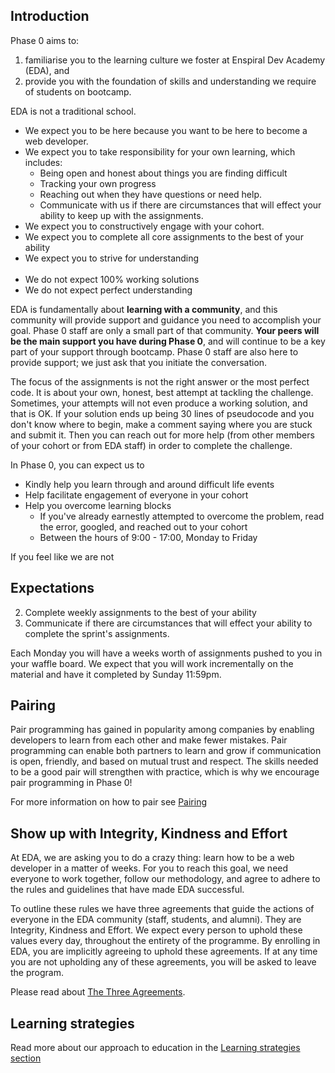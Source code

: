 ## Introduction

Phase 0 aims to:
1. familiarise you to the learning culture we foster at Enspiral Dev Academy (EDA), and
2. provide you with the foundation of skills and understanding we require of students on bootcamp. 

EDA is not a traditional school. 
- We expect you to be here because you want to be here to become a web developer. 
- We expect you to take responsibility for your own learning, which includes:
  - Being open and honest about things you are finding difficult
  - Tracking your own progress
  - Reaching out when they have questions or need help. 
  - Communicate with us if there are circumstances that will effect your ability to keep up with the assignments.
- We expect you to constructively engage with your cohort.
- We expect you to complete all core assignments to the best of your ability
- We expect you to strive for understanding
<br><br>
- We do not expect 100% working solutions
- We do not expect perfect understanding

EDA is fundamentally about **learning with a community**, and this community will provide support and guidance you need to accomplish your goal. Phase 0 staff are only a small part of that community. **Your peers will be the main support you have during Phase 0**, and will continue to be a key part of your support through bootcamp. Phase 0 staff are also here to provide support; we just ask that you initiate the conversation.

The focus of the assignments is not the right answer or the most perfect code. It is about your own, honest, best attempt at tackling the challenge. Sometimes, your attempts will not even produce a working solution, and that is OK. If your solution ends up being 30 lines of pseudocode and you don't know where to begin, make a comment saying where you are stuck and submit it. Then you can reach out for more help (from other members of your cohort or from EDA staff) in order to complete the challenge.

In Phase 0, you can expect us to 
- Kindly help you learn through and around difficult life events
- Help facilitate engagement of everyone in your cohort
- Help you overcome learning blocks
  - If you've already earnestly attempted to overcome the problem, read the error, googled, and reached out to your cohort
  - Between the hours of 9:00 - 17:00, Monday to Friday

If you feel like we are not

## Expectations

2. Complete weekly assignments to the best of your ability
4. Communicate if there are circumstances that will effect your ability to complete the sprint's assignments.

Each Monday you will have a weeks worth of assignments pushed to you in your waffle board. We expect that you will work incrementally on the material and have it completed by Sunday 11:59pm. 

## Pairing

Pair programming has gained in popularity among companies by enabling developers to learn from each other and make fewer mistakes. Pair programming can enable both partners to learn and grow if communication is open, friendly, and based on mutual trust and respect. The skills needed to be a good pair will strengthen with practice, which is why we encourage pair programming in Phase 0!

For more information on how to pair see [Pairing](/9-information/pairing)

## Show up with Integrity, Kindness and Effort

At EDA, we are asking you to do a crazy thing: learn how to be a web developer in a matter of weeks. For you to reach this goal, we need everyone to work together, follow our methodology, and agree to adhere to the rules and guidelines that have made EDA successful.

To outline these rules we have three agreements that guide the actions of everyone in the EDA community (staff, students, and alumni). They are Integrity, Kindness and Effort. We expect every person to uphold these values every day, throughout the entirety of the programme. By enrolling in EDA, you are implicitly agreeing to uphold these agreements. If at any time you are not upholding any of these agreements, you will be asked to leave the program.

Please read about [The Three Agreements](/9-information/three-agreements).

## Learning strategies
Read more about our approach to education in the [Learning strategies section ](/9-information/learning-strategies)

